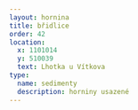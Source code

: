 ```yaml
---
layout: hornina
title: břidlice
order: 42
location:
  x: 1101014
  y: 510039
  text: Lhotka u Vítkova
type:
  name: sedimenty
  description: horniny usazené
---
```


